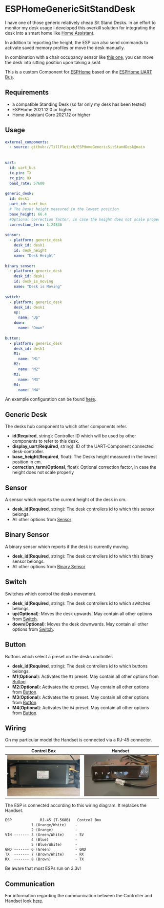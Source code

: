 # ESPHomeGenericSitStandDesk

I have one of those generic relatively cheap Sit Stand Desks. In an effort to monitor my desk usage I developed this overkill solution for integrating the desk into a smart home like [Home Assistant](https://www.home-assistant.io/).

In addition to reporting the height, the ESP can also send commands to activate saved memory profiles or move the desk manually.

In combination with a chair occupancy sensor like [this one](https://community.home-assistant.io/t/diy-zigbee-chair-occupancy-sensor/239517), you can move the desk into sitting position upon taking a seat.

This is a custom Component for [ESPHome](https://esphome.io/) based on the [ESPHome UART Bus](https://esphome.io/components/uart.html).

## Requirements

- a compatible Standing Desk (so far only my desk has been tested)
- ESPHome 2021.12.0 or higher
- Home Assistant Core 2021.12 or higher

## Usage

```yaml
external_components:
  - source: github://TillFleisch/ESPHomeGenericSitStandDesk@main


uart:
  id: uart_bus
  tx_pin: TX
  rx_pin: RX
  baud_rate: 57600

generic_desk:
  id: desk1
  uart_id: uart_bus
  # The Desks height measured in the lowest position
  base_height: 66.4
  #Optional correction factor, in case the height does not scale properly
  correction_term: 1.24836

sensor:
  - platform: generic_desk
    desk_id: desk1
    id: desk_height
    name: "Desk Height"

binary_sensor:
  - platform: generic_desk
    desk_id: desk1
    id: desk_is_moving
    name: "Desk is Moving"

switch:
  - platform: generic_desk
    desk_id: desk1
    up:
      name: "Up"
    down:
      name: "Down"

button:
  - platform: generic_desk
    desk_id: desk1
    M1:
      name: "M1"
    M2:
      name: "M2"
    M3:
      name: "M3"
    M4:
      name: "M4"
```

An example configuration can be found [here](desk.yaml).

## Generic Desk

The desks hub component to which other components refer.

- **id**(**Required**, string): Controller ID which will be used by other components to refer to this desk.
- **display_uart**(**Required**, string): ID of the UART-Component connected desk-controller.
- **base_height**(**Required**, float): The Desks height measured in the lowest position in cm.
- **correction_term**(**Optional**, float): Optional correction factor, in case the height does not scale properly

## Sensor

A sensor which reports the current height of the desk in cm.

- **desk_id**(**Required**, string): The desk controllers id to which this sensor belongs.
- All other options from [Sensor](https://esphome.io/components/sensor/index.html#base-sensor-configuration)

## Binary Sensor

A binary sensor which reports if the desk is currently moving.

- **desk_id**(**Required**, string): The desk controllers id to which this binary sensor belongs.
- All other options from [Binary Sensor](https://esphome.io/components/binary_sensor/index.html#base-binary-sensor-configuration)

## Switch

Switches which control the desks movement.

- **desk_id**(**Required**, string): The desk controllers id to which switches belongs.
- **up**(**Optional**): Moves the desk upwards. May contain all other options from [Switch](https://esphome.io/components/switch/index.html#base-switch-configuration).
- **down**(**Optional**): Moves the desk downwards. May contain all other options from [Switch](https://esphome.io/components/switch/index.html#base-switch-configuration).

## Button

Buttons which select a preset on the desks controller.

- **desk_id**(**Required**, string): The desk controllers id to which buttons belongs.
- **M1**(**Optional**): Activates the `M1` preset. May contain all other options from [Button](https://esphome.io/components/button/index.html#base-button-configuration).
- **M2**(**Optional**): Activates the `M2` preset. May contain all other options from [Button](https://esphome.io/components/button/index.html#base-button-configuration).
- **M3**(**Optional**): Activates the `M3` preset. May contain all other options from [Button](https://esphome.io/components/button/index.html#base-button-configuration).
- **M4**(**Optional**): Activates the `M4` preset. May contain all other options from [Button](https://esphome.io/components/button/index.html#base-button-configuration).

## Wiring

On my particular model the Handset is connected via a RJ-45 connector.

Control Box|Handset
:-:|:-:
<img src="images/control_box.jpg" alt="Control Box" width="250"/>|  <img src="images/handset.jpg" alt="Handset" width="250"/>

The ESP is connected according to this wiring diagram. It replaces the Handset.

```
ESP             RJ-45 (T-568B)   Control Box
            1 (Orange/White)    - 
            2 (Orange)          -
VIN ------- 3 (Green/White)     - 5V
            4 (Blue)            -
            5 (Blue/White)      -
GND ------- 6 (Green)           - GND
TX  ------- 7 (Brown/White)     - RX
RX  ------- 8 (Brown)           - TX
```

Be aware that most ESPs run on 3.3v!

## Communication

For information regarding the communication between the Controller and Handset look [here](communication.md).

